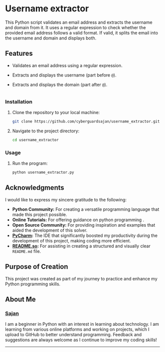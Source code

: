 # Username extractor
This Python script validates an email address and extracts the username and domain from it. It uses a regular expression to check whether the provided email address follows a valid format. If valid, it splits the email into the username and domain and displays both.

## Features

- Validates an email address using a regular expression.
- Extracts and displays the username (part before `@`).
- Extracts and displays the domain (part after `@`).


   ```

### Installation

1. Clone the repository to your local machine:
    ```bash
    git clone https://github.com/cyberguardsajan/username_extractor.git
    ```
2. Navigate to the project directory:
    ```bash
    cd username_extractor

    ```

### Usage

 1. Run the program:
    ```bash
    python username_extractor.py
    ```




## Acknowledgments

I would like to express my sincere gratitude to the following:

- **Python Community:** For creating a versatile programming language that made this project possible.
- **Online Tutorials:** For offering guidance on python programming .
- **Open Source Community:** For providing inspiration and examples that aided the development of this solver.
- **[PyCharm](https://www.jetbrains.com/pycharm/):** The IDE that significantly boosted my productivity during the development of this project, making coding more efficient.
- **[README.so](https://readme.so/editor):** For assisting in creating a structured and visually clear `README.md` file.

## Purpose of Creation


This project was created as part of my journey to practice and enhance my Python programming skills. 


## About Me
### **[Sajan ](https://github.com/cyberguardsajan)** 
I am a beginner in Python with an interest in learning about technology. I am learning from various online platforms and working on projects,
which I upload to GitHub to better understand programming. Feedback and suggestions are always welcome as I continue to improve my coding skills!

---
